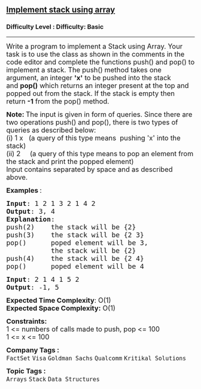 <h2><a href="https://www.geeksforgeeks.org/problems/implement-stack-using-array/1?utm_source=youtube&utm_medium=collab_striver_ytdescription&utm_campaign=implement-stack-using-array">Implement stack using array</a></h2><h3>Difficulty Level : Difficulty: Basic</h3><hr><div class="problems_problem_content__Xm_eO" style="user-select: auto;"><p style="user-select: auto;"><span style="font-size: 18px; user-select: auto;">Write a program to implement a Stack&nbsp;using Array. Your task is to use the class as shown in the comments in the code editor&nbsp;and complete&nbsp;the functions push() and pop() to implement a stack.&nbsp;</span><span style="font-size: 18px; user-select: auto;">The push() method&nbsp;takes one argument, an integer&nbsp;</span><strong style="font-size: 18px; user-select: auto;">'x'</strong><span style="font-size: 18px; user-select: auto;">&nbsp;to be pushed into the stack and&nbsp;</span><strong style="font-size: 18px; user-select: auto;">pop()</strong><span style="font-size: 18px; user-select: auto;">&nbsp;which returns an integer present at the top and popped out from the stack. If the stack is empty then return&nbsp;</span><strong style="font-size: 18px; user-select: auto;">-1</strong><span style="font-size: 18px; user-select: auto;"> from the pop() method.</span></p>
<p style="user-select: auto;"><strong style="user-select: auto;"><span style="font-size: 18px; user-select: auto;">Note:&nbsp;</span></strong><span style="font-size: 18px; user-select: auto;">The input is given in form of queries. Since there are two operations push() and pop(), there is two types of queries as described below:<br style="user-select: auto;"></span><span style="font-size: 18px; user-select: auto;">(i) 1 x&nbsp; &nbsp;(a query of this type means&nbsp; pushing 'x' into the stack)<br style="user-select: auto;"></span><span style="font-size: 18px; user-select: auto;">(ii) 2&nbsp; &nbsp; &nbsp;(a query of this type means to pop an element from the stack and print the popped element)<br style="user-select: auto;"></span><span style="font-size: 18px; user-select: auto;">Input contains separated by space and as described above.&nbsp;</span></p>
<p style="user-select: auto;"><span style="font-size: 18px; user-select: auto;"><strong style="user-select: auto;">Examples </strong>:</span></p>
<pre style="user-select: auto;"><span style="font-size: 18px; user-select: auto;"><strong style="user-select: auto;">Input</strong>: 1 2 1 3 2 1 4 2 
<strong style="user-select: auto;">Output</strong>: 3, 4
<strong style="user-select: auto;">Explanation</strong>: 
push(2)    the stack will be {2}
push(3)    the stack will be {2 3}
pop()      poped element will be 3,
&nbsp;          the stack will be {2}
push(4)    the stack will be {2 4}
pop()      poped element will be 4</span></pre>
<pre style="user-select: auto;"><span style="font-size: 18px; user-select: auto;"><strong style="user-select: auto;">Input</strong>: 2 1 4 1 5 2
<strong style="user-select: auto;">Output</strong>: -1, 5</span>
</pre>
<p style="user-select: auto;"><span style="font-size: 18px; user-select: auto;"><strong style="user-select: auto;">Expected Time Complexity</strong>: O(1)</span><br style="user-select: auto;"><span style="font-size: 18px; user-select: auto;"><strong style="user-select: auto;">Expected Space Complexity:</strong>&nbsp;O(1)</span></p>
<p style="user-select: auto;"><span style="font-size: 18px; user-select: auto;"><strong style="user-select: auto;">Constraints:</strong><br style="user-select: auto;">1 &lt;= numbers of calls made to push, pop &lt;= 100<br style="user-select: auto;">1 &lt;= x &lt;= 100</span></p></div><p><span style=font-size:18px><strong>Company Tags : </strong><br><code>FactSet</code>&nbsp;<code>Visa</code>&nbsp;<code>Goldman Sachs</code>&nbsp;<code>Qualcomm</code>&nbsp;<code>Kritikal Solutions</code>&nbsp;<br><p><span style=font-size:18px><strong>Topic Tags : </strong><br><code>Arrays</code>&nbsp;<code>Stack</code>&nbsp;<code>Data Structures</code>&nbsp;